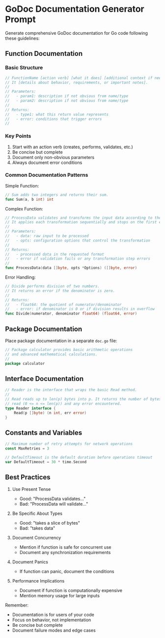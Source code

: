 # GoDoc Documentation Generator Prompt

Generate comprehensive GoDoc documentation for Go code following these guidelines:

## Function Documentation

### Basic Structure
```go
// FunctionName [action verb] [what it does] [additional context if needed].
// It [details about behavior, requirements, or important notes].
//
// Parameters:
//   - param1: description if not obvious from name/type
//   - param2: description if not obvious from name/type
//
// Returns:
//   - type1: what this return value represents
//   - error: conditions that trigger errors
//
```

### Key Points
1. Start with an action verb (creates, performs, validates, etc.)
2. Be concise but complete
3. Document only non-obvious parameters
4. Always document error conditions

### Common Documentation Patterns

Simple Function:
```go
// Sum adds two integers and returns their sum.
func Sum(a, b int) int
```

Complex Function:
```go
// ProcessData validates and transforms the input data according to the specified options.
// It applies each transformation sequentially and stops on the first error encountered.
//
// Parameters:
//   - data: raw input to be processed
//   - opts: configuration options that control the transformation
//
// Returns:
//   - processed data in the requested format
//   - error if validation fails or any transformation step errors
//
func ProcessData(data []byte, opts *Options) ([]byte, error)
```

Error Handling:
```go
// Divide performs division of two numbers.
// It returns an error if the denominator is zero.
//
// Returns:
//   - float64: the quotient of numerator/denominator
//   - error: if denominator is 0 or if division results in overflow
func Divide(numerator, denominator float64) (float64, error)
```

## Package Documentation

Place package documentation in a separate `doc.go` file:

```go
// Package calculator provides basic arithmetic operations
// and advanced mathematical calculations.
//
package calculator
```

## Interface Documentation

```go
// Reader is the interface that wraps the basic Read method.
//
// Read reads up to len(p) bytes into p. It returns the number of bytes
// read (0 <= n <= len(p)) and any error encountered.
type Reader interface {
    Read(p []byte) (n int, err error)
}
```

## Constants and Variables

```go
// Maximum number of retry attempts for network operations
const MaxRetries = 3

// DefaultTimeout is the default duration before operations timeout
var DefaultTimeout = 30 * time.Second
```

## Best Practices

1. Use Present Tense
   - Good: "ProcessData validates..."
   - Bad: "ProcessData will validate..."

2. Be Specific About Types
   - Good: "takes a slice of bytes"
   - Bad: "takes data"

3. Document Concurrency
   - Mention if function is safe for concurrent use
   - Document any synchronization requirements

4. Document Panics
   - If function can panic, document the conditions

5. Performance Implications
   - Document if function is computationally expensive
   - Mention memory usage for large inputs

Remember:
- Documentation is for users of your code
- Focus on behavior, not implementation
- Be concise but complete
- Document failure modes and edge cases
